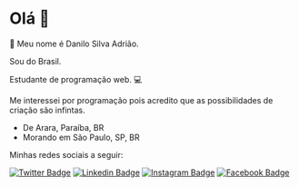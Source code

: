 # Olá 👋

🤝 Meu nome é Danilo Silva Adrião. 

Sou do Brasil. 

Estudante de programação web. 💻

Me interessei por programação pois acredito que as possibilidades de criação são infintas.

- De Arara, Paraíba, BR
- Morando em São Paulo, SP, BR

Minhas redes sociais a seguir:

[![Twitter Badge](https://img.shields.io/badge/-Twitter-26a7de?style=white-square&labelColor=E2E2E2&logo=twitter&logoColor=blue&link=https://twitter.com/danilo_s_adriao)](https://twitter.com/danilosadriao)
[![Linkedin Badge](https://img.shields.io/badge/-LinkedIn-0e76a8?style=white-square&logo=Linkedin&logoColor=white&link=https://www.linkedin.com/in/danilosilvaadriao/)](https://www.linkedin.com/in/danilosilvaadriao/)
[![Instagram Badge](https://img.shields.io/badge/-Instagram-3f729b?style=white-square&labelColor=E2E2E2&logo=instagram&logoColor=blue&link=https://www.instagram.com/danilosilvaadriao/)](https://www.instagram.com/danilosilvaadriao/) 
[![Facebook Badge](https://img.shields.io/badge/-Facebook-4e71ba?style=white-square&logo=facebook&logoColor=white&link=https://www.facebook.com/danilosilvaadriao/)](https://www.facebook.com/danilosilvaadriao/)

